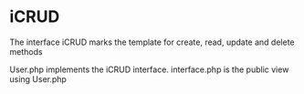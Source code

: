 <h1>iCRUD</h1>
<p>The interface iCRUD marks the template for create, read, update and delete methods</p>
<p>User.php implements the iCRUD interface. interface.php is the public view using User.php</p>